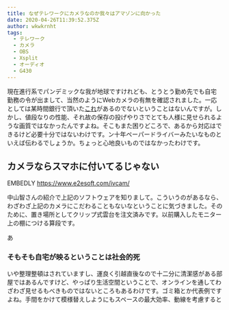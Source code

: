 ```yaml
---
title: なぜテレワークにカメラなのか我々はアマゾンに向かった
date: 2020-04-26T11:39:52.375Z
author: wkwkrnht
tags:
  - テレワーク
  - カメラ
  - OBS
  - Xsplit
  - オーディオ
  - G430
---
```

現在進行系でパンデミックな我が地球ですけれども、とうとう勤め先でも自宅勤務の令が出まして、当然のようにWebカメラの有無を確認されました。一応としては某時間銀行で頂いた[これ](https://akiba-pc.watch.impress.co.jp/docs/wakiba/find/1245682.html)があるのでないということはないんですが。しかし、値段なりの性能、それ故の保存の投げやりさでとても人様に見せられるような画質ではなかったんですよね。そこもまた困りどころで、あるから対応はできるけど必要十分ではないわけです。ン十年ペーパードライバーみたいなものといえば伝わるでしょうか。ちょっと心地良いものではなかったわけです。

## カメラならスマホに付いてるじゃない

EMBEDLY https://www.e2esoft.com/ivcam/

中山智さんの紹介で上記のソフトウェアを知りまして。こういうのがあるなら、わざわざ上記のカメラにこだわることもないなということに気づきました。そのために、置き場所としてクリップ式雲台を注文済みです。以前購入したモニター上の棚につける算段です。

あ

### そもそも自宅が映るということは社会的死

いや整理整頓はされていますし、運良く引越直後なので十二分に清潔感がある部屋ではあるんですけど、やっぱり生活空間ということで、オンラインを通してわざわざ見せるもべきものではないところもあるわけです。ゴミ箱とか代表例ですよね。手間をかけて模様替えしようにもスペースの最大効率、動線を考慮すると